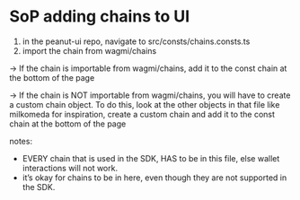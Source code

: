 # SoP adding chains to UI

1. in the peanut-ui repo, navigate to src/consts/chains.consts.ts
2. import the chain from wagmi/chains 

→ If the chain is importable from wagmi/chains, add it to the const chain at the bottom of the page

→ If the chain is NOT importable from wagmi/chains, you will have to create a custom chain object. To do this, look at the other objects in that file like milkomeda for inspiration, create a custom chain and add it to the const chain at the bottom of the page

notes:

- EVERY chain that is used in the SDK, HAS to be in this file, else wallet interactions will not work.
- it’s okay for chains to be in here, even though they are not supported in the SDK.